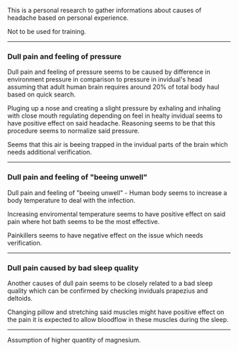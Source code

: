 This is a personal research to gather informations about causes of headache based on personal experience. 

Not to be used for training.

---

### Dull pain and feeling of pressure

Dull pain and feeling of pressure seems to be caused by difference in environment pressure in comparison to pressure in invidual's head assuming that adult human brain requires around 20% of total body haul based on quick search.

Pluging up a nose and creating a slight pressure by exhaling and inhaling with close mouth regulating depending on feel in healty invidual seems to have positive effect on said headache. Reasoning seems to be that this procedure seems to normalize said pressure.

Seems that this air is beeing trapped in the invidual parts of the brain which needs additional verification.

---

### Dull pain and feeling of "beeing unwell"

Dull pain and feeling of "beeing unwell" - Human body seems to increase a body temperature to deal with the infection.

Increasing enviromental temperature seems to have positive effect on said pain where hot bath seems to be the most effective. 

Painkillers seems to have negative effect on the issue which needs verification.

---

### Dull pain caused by bad sleep quality

Another causes of dull pain seems to be closely related to a bad sleep quality which can be confirmed by checking inviduals prapezius and deltoids. 

Changing pillow and stretching said muscles might have positive effect on the pain it is expected to allow bloodflow in these muscles during the sleep.

---

Assumption of higher quantity of magnesium.
